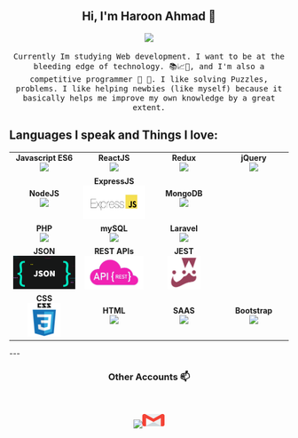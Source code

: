<h2 align="center"> Hi, I'm Haroon Ahmad 👋 <br/> </h2>

<p align="center"><img width=50% src="https://wompampsupport.azureedge.net/fetchimage?siteId=7575&v=2&jpgQuality=100&width=700&url=https%3A%2F%2Fi.kym-cdn.com%2Fentries%2Ficons%2Ffacebook%2F000%2F021%2F807%2Fig9OoyenpxqdCQyABmOQBZDI0duHk2QZZmWg2Hxd4ro.jpg"></p>

<p align="center"> <samp>Currently Im studying Web development. I want to be at the bleeding edge of technology. 📚📈🔬, and I'm also a competitive programmer 🤩 🎈. I like solving Puzzles, problems. I like helping newbies (like myself) because it basically helps me improve my own knowledge by a great extent. 
  
  
## Languages I speak and Things I love:

<table>
<tbody>
<tr>

<td align="center" width="20%">
<span><b><center>Javascript ES6</center></b></span> 
<img src="https://img.icons8.com/color/2x/javascript.png" height=60px>
</td>

<td align="center" width="20%">
<span><b><center>ReactJS</center></b></span> 
<img height=60px src="https://img.icons8.com/ultraviolet/2x/react.png"> 
</td>

<td align="center" width="20%">
<span><b><center>Redux</center></b></span> 
<img src="https://upload.wikimedia.org/wikipedia/commons/3/30/Redux_Logo.png" height=60px>
</td>

<td align="center" width="20%">
<span><b><center>jQuery</center></b></span> 
<img height=60px src="https://upload.wikimedia.org/wikipedia/en/9/9e/JQuery_logo.svg"> 
</td>

</tr>

<tr>
<td align="center" width="20%">
<span><b><center>NodeJS</center></b></span> 
<img height=60px src="https://img.icons8.com/color/2x/nodejs.png"> 
</td>

<td align="center" width="20%">
<span><b><center>ExpressJS</center></b></span> 
<img height=60px src="assets/express.png"> 
</td>

<td align="center" width="20%">
<span><b><center>MongoDB</center></b></span> 
<img height=60px src="https://upload.wikimedia.org/wikipedia/commons/9/93/MongoDB_Logo.svg"> 
</td>

</tr>

<tr>

<td align="center" width="20%">
<span><b><center>PHP</center></b></span> 
<img src="https://upload.wikimedia.org/wikipedia/commons/2/27/PHP-logo.svg"  height=60px>
</td>

<td align="center" width="20%">
<span><b><center>mySQL</center></b></span> 
<img src="https://upload.wikimedia.org/wikipedia/en/d/dd/MySQL_logo.svg" height=60px>
</td>

<td align="center" width="20%">
<span><b><center>Laravel</center></b></span> 
<img height=60px src="https://upload.wikimedia.org/wikipedia/commons/9/9a/Laravel.svg"> 
</td>

</tr>
<tr>

<td align="center" width="20%">
<span><b><center>JSON</center></b></span> 
<img src="assets/JSON.png" height=60px>
</td>

<td align="center" width="20%">
<span><b><center>REST APIs</center></b></span> 
<img src="assets/api_rest.png" height=60px>
</td>

<td align="center" width="20%">
<span><b><center>JEST</center></b></span> 
<img src="assets/jest-logo.png" height=60px>
</td>

</tr>

<tr>
<td align="center" width="20%">
<span><b><center>CSS</center></b></span> 
<img src="https://raw.githubusercontent.com/devicons/devicon/master/icons/css3/css3-original-wordmark.svg" alt="css3" height=60px/>
</td>

<td align="center" width="20%">
<span><b><center>HTML</center></b></span> 
<img src="https://img.icons8.com/color/2x/html-5.png" height=60px>
</td>

<td align="center" width="20%">
<span><b><center>SAAS</center></b></span> 
<img src="https://upload.wikimedia.org/wikipedia/commons/9/96/Sass_Logo_Color.svg" height=60px>
</td>

<td align="center" width="20%">
<span><b><center>Bootstrap</center></b></span> 
<img src="https://upload.wikimedia.org/wikipedia/commons/b/b2/Bootstrap_logo.svg" height=60px>
</td>

</tr>
</tbody>
</table>
---

<h3 align="center"> Other Accounts 📫 </h3>
<br />
<p align="center">
<a href="https://www.linkedin.com/in/haroon-ahmad-426b3b213/"><img src="https://img.shields.io/badge/linkedin-%230077B5.svg?&style=for-the-badge&logo=linkedin&logoColor=white"/></a><a href="mailto:haroon334@gmail.com"><img src="assets/gmail.png" width= "40px" height="30px"/></a>

</p>
